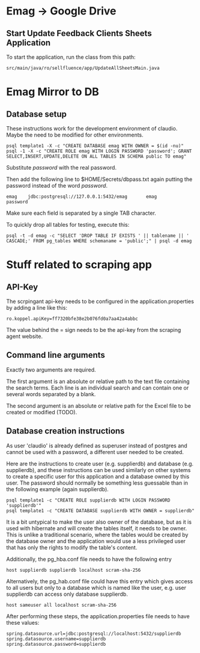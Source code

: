 Emag -> Google Drive
=

Start Update Feedback Clients Sheets Application
-

To start the application, run the class from this path:
```
src/main/java/ro/sellfluence/app/UpdateAllSheetsMain.java
```

Emag Mirror to DB
=

Database setup
-
These instructions work for the development environment of claudio. Maybe the need to be modified for other environments.

```
psql template1 -X -c "CREATE DATABASE emag WITH OWNER = $(id -nu)"
psql -1 -X -c "CREATE ROLE emag WITH LOGIN PASSWORD 'password'; GRANT SELECT,INSERT,UPDATE,DELETE ON ALL TABLES IN SCHEMA public TO emag"
```

Substitute *password* with the real password.

Then add the following line to $HOME/Secrets/dbpass.txt again putting the password instead of the word *password*.

```
emag    jdbc:postgresql://127.0.0.1:5432/emag       emag        password
```

Make sure each field is separated by a single TAB character.

To quickly drop all tables for testing, execute this:

```
psql -t -d emag -c "SELECT 'DROP TABLE IF EXISTS ' || tablename || ' CASCADE;' FROM pg_tables WHERE schemaname = 'public';" | psql -d emag
```

Stuff related to scraping app
=

API-Key
-

The scrpingant api-key needs to be configured in the application.properties by
adding a line like this:

```
ro.koppel.apiKey=ff7320bfe38e2b076fd0a7aa42a4abbc
```
The value behind the = sign needs to be the api-key from the scraping agent website.

Command line arguments
-
Exactly two arguments are required.

The first argument is an absolute or relative
path to the text file containing the search terms. Each line is an individual search
and can contain one or several words separated by a blank.

The second argument is an absolute or relative path for the Excel file to be created
or modified (TODO).

Database creation instructions
-

As user 'claudio' is already defined as superuser instead of postgres
and cannot be used with a password, a different user needed to be created.

Here are the instructions to create user (e.g. supplierdb) and database (e.g. supplierdb), and these instructions can
be used similarly on other systems to create a specific user for this application
and a database owned by this user. The password should normally be something less
guessable than in the following example (again supplierdb).

```shell
psql template1 -c "CREATE ROLE supplierdb WITH LOGIN PASSWORD 'supplierdb'" 
psql template1 -c "CREATE DATABASE supplierdb WITH OWNER = supplierdb" 
```

It is a bit untypical to make the user also owner of the database, but as it 
is used with hibernate and will create the tables itself, it needs to be owner.
This is unlike a traditional scenario, where the tables would be created
by the database owner and the application would use a less privileged user
that has only the rights to modify the table's content.

Additionally, the pg_hba.conf file needs to have the following entry

```
host supplierdb supplierdb localhost scram-sha-256
```
Alternatively, the pg_hab.conf file could have this entry which gives access
to all users but only to a database which is named like the user, e.g. user
supplierdb can access only database supplierdb.

```
host sameuser all localhost scram-sha-256
```

After performing these steps, the application.properties file needs to have these
values:
```properties
spring.datasource.url=jdbc:postgresql://localhost:5432/supplierdb
spring.datasource.username=supplierdb
spring.datasource.password=supplierdb
```

